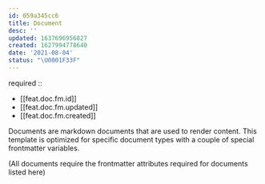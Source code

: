```yaml
---
id: 059a345cc6
title: Document
desc: ''
updated: 1637696956827
created: 1627994778640
date: '2021-08-04'
status: "\U0001F33F"
---
```


required ::
- [[feat.doc.fm.id]]
- [[feat.doc.fm.updated]]
- [[feat.doc.fm.created]]


Documents are markdown documents that are used to render content. This template is optimized for specific document types with a couple of special frontmatter variables. 

(All documents require the frontmatter attributes required for documents listed here)
